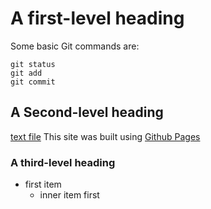 # A first-level heading
Some basic Git commands are:
```
git status
git add
git commit
```

## A Second-level heading
[text file](./hello.txt)
This site was built using [Github Pages](https://pages.github.com/)

### A third-level heading
- first item
  - inner item first

